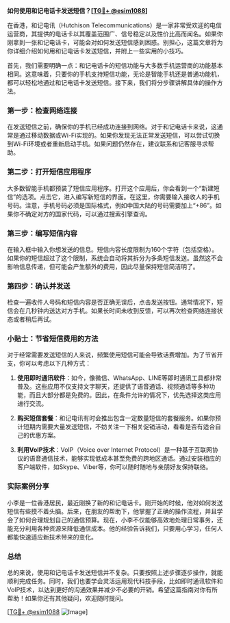 **如何使用和记电话卡发送短信？[[TG💪+ @esim1088](https://t.me/s/esim1088)]**

在香港，和记电讯（Hutchison Telecommunications）是一家非常受欢迎的电信运营商，其提供的电话卡以其覆盖范围广、信号稳定以及性价比高而闻名。如果你刚拿到一张和记电话卡，可能会对如何发送短信感到困惑。别担心，这篇文章将为你详细介绍如何用和记电话卡发送短信，并附上一些实用的小技巧。

首先，我们需要明确一点：和记电话卡的短信功能与大多数手机运营商的功能基本相同。这意味着，只要你的手机支持短信功能，无论是智能手机还是普通功能机，都可以轻松地通过和记电话卡发送短信。接下来，我们将分步骤讲解具体的操作方法。

### 第一步：检查网络连接

在发送短信之前，确保你的手机已经成功连接到网络。对于和记电话卡来说，这通常是通过移动数据或Wi-Fi实现的。如果你发现无法正常发送短信，可以尝试切换到Wi-Fi环境或者重新启动手机。如果问题仍然存在，建议联系和记客服寻求帮助。

### 第二步：打开短信应用程序

大多数智能手机都预装了短信应用程序。打开这个应用后，你会看到一个“新建短信”的选项。点击它，进入编写新短信的界面。在这里，你需要输入接收人的手机号码。注意，手机号码必须是国际格式，例如中国大陆的号码需要加上“+86”。如果你不确定对方的国家代码，可以通过搜索引擎查询。

### 第三步：编写短信内容

在输入框中输入你想发送的信息。短信内容长度限制为160个字符（包括空格）。如果你的短信超过了这个限制，系统会自动将其拆分为多条短信发送。虽然这不会影响信息传递，但可能会产生额外的费用，因此尽量保持短信简洁明了。

### 第四步：确认并发送

检查一遍收件人号码和短信内容是否正确无误后，点击发送按钮。通常情况下，短信会在几秒钟内送达对方手机。如果长时间未收到反馈，可以再次检查网络连接状态或者稍后再试。

### 小贴士：节省短信费用的方法

对于经常需要发送短信的人来说，频繁使用短信可能会导致话费增加。为了节省开支，你可以考虑以下几种方式：

1. **使用即时通讯软件**：如今，像微信、WhatsApp、LINE等即时通讯工具都非常普及。这些应用不仅支持文字聊天，还提供了语音通话、视频通话等多种功能，而且大部分都是免费的。因此，在条件允许的情况下，优先选择这类应用进行交流。
   
2. **购买短信套餐**：和记电讯有时会推出包含一定数量短信的套餐服务。如果你预计短期内需要大量发送短信，不妨关注一下相关促销活动，看看是否有适合自己的优惠方案。

3. **利用VoIP技术**：VoIP（Voice over Internet Protocol）是一种基于互联网协议的语音通信技术，能够实现低成本甚至免费的跨地区通话。通过安装相应的客户端软件，如Skype、Viber等，你可以随时随地与亲朋好友保持联络。

### 实际案例分享

小李是一位香港居民，最近刚换了新的和记电话卡。刚开始的时候，他对如何发送短信有些摸不着头脑。后来，在朋友的帮助下，他掌握了正确的操作流程，并且学会了如何合理规划自己的通信预算。现在，小李不仅能够高效地处理日常事务，还能充分利用各种资源来降低通信成本。他的经验告诉我们，只要用心学习，任何人都能快速适应新技术带来的变化。

### 总结

总的来说，使用和记电话卡发送短信并不复杂。只要按照上述步骤逐步操作，就能顺利完成任务。同时，我们也要学会灵活运用现代科技手段，比如即时通讯软件和VoIP技术，以达到更好的沟通效果并减少不必要的开销。希望这篇指南对你有所帮助！如果你还有其他疑问，欢迎随时提问。

[[TG💪+ @esim1088](https://t.me/s/esim1088) ![Image](https://i.postimg.cc/4NQfJmqS/Snipaste-2025-05-13-00-14-12.png)]